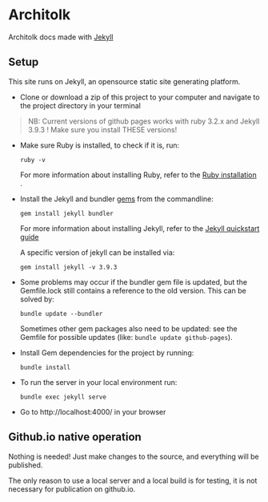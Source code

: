 # Architolk

Architolk docs made with [Jekyll](https://jekyllrb.com/)

## Setup

This site runs on Jekyll, an opensource static site generating platform.

- Clone or download a zip of this project to your computer and navigate to the
  project directory in your terminal

> NB: Current versions of github pages works with ruby 3.2.x and Jekyll 3.9.3 ! Make sure you install THESE versions!

- Make sure Ruby is installed, to check if it is, run:
  ```
  ruby -v
  ```
  For more information about installing Ruby, refer to the [Ruby installation ](https://www.ruby-lang.org/en/documentation/installation/).

- Install the Jekyll and bundler [gems](https://jekyllrb.com/docs/ruby-101/#gems) from the commandline:
  ```
  gem install jekyll bundler
  ```
  For more information about installing Jekyll, refer to the [Jekyll quickstart guide](https://jekyllrb.com/docs/quickstart/)

  A specific version of jekyll can be installed via:
  ```
  gem install jekyll -v 3.9.3
  ```

- Some problems may occur if the bundler gem file is updated, but the Gemfile.lock still contains a reference to the old version. This can be solved by:
  ```
  bundle update --bundler
  ```
  Sometimes other gem packages also need to be updated: see the Gemfile for possible updates (like: `bundle update github-pages`).

- Install Gem dependencies for the project by running:
  ```
  bundle install
  ```

- To run the server in your local environment run:
  ```
  bundle exec jekyll serve
  ```

- Go to http://localhost:4000/ in your browser

## Github.io native operation

Nothing is needed! Just make changes to the source, and everything will be published.

The only reason to use a local server and a local build is for testing, it is not necessary for publication on github.io.
